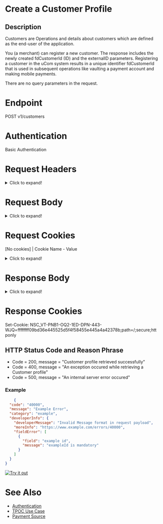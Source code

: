 <meta charset="UTF-8">
<meta name="description" content="Create a Customer Profile  for uCom">
<meta name="keywords" content="uCom, Customer Services, Account Services">

# Create a Customer Profile

## Description

Customers are Operations and details about customers which are defined as the end-user of the application.

You (a merchant) can register a new customer. The response includes the newly created fdCustomerId (ID) and the externalID parameters.
Registering a customer in the uCom system results in a unique identifier fdCustomerId that is used in subsequent operations like vaulting a payment account and making mobile payments.

There are no query parameters in the request. 

# Endpoint

POST v1/customers

<!-- /partners and ${partnerid} JMeter  /v1/partners/${partnerid}/customers   to get the endpoint --> 
<!-- POST https://ucom-customer-services-qa.apps.us-oma1-np2.1dc.com/v1/partners/POPEYES/customers -->
<!-- Other documentation discusses boarding a new customer. --> 

# Authentication

Basic Authentication

# Request Headers
<details> <summary>Click to expand!</summary>

| HEADER                  | VALUE                                                      | DESCRIPTION                        |
|-------------------------|------------------------------------------------------------|------------------------------------|
| Connection              | keep-alive                                                 | The Keep-Alive general header allows the sender to hint about how the connection may be used to set a timeout and a maximum amount of requests.        |
| Content-Type            | application/json                                           | Content Type of request message/payload. Supported values: application/json;charset=UTF-8.                                                             |
| Client-Request-Id       | e.g., m2qpjzcx                                             | A client-generated ID for request tracking and signature creation, unique per request. This is also used for idempotency control. Recommended 128-bit UUID format.   |
| X-Wallet-Id             | e.g., Company name_WALLET                                  | A card wallet account ID associated with a given payment instrument identification.  |
| X-B3-TraceId            | e.g., 7a317b88b71f56ba                                     | The Trace ID to the Database call for Real Time Credit Card Transactions.                               |
| X-B3-SpanId             | e.g., 84261b82bd7f74d9                                     |                                |
| Content-Length          | e.g., 1274                                                 |                                |
| Host                    | e.g., ucom-customer-services-prd.apps.us-[server name].com |                                |
| User-Agent              | e.g., Apache-HttpClient/4.5.12 (Java/17.0.2)               |                                |
| Authorization           | e.g., Basic dWNvbS1hcGlnZWU6dWNvbS1hcGlnZWU=               | HMAC Key generation, Base64 HMAC SHA256 of authentication headers and request body. Authorization header is required to have the HMAC string capitalized and followed by one space followed by the calculated HMAC signature. |
</details>

# Request Body
<details> <summary>Click to expand!</summary> 
<!-- The Request body is defined in the YAML API specification file: https://firstdatanp-ucomgateway.apigee.io/apis/ucomcustomerservices/index -->
<!-- https://escmstash.1dc.com/projects/UC/repos/ucom_swagger/browse/swagger_definitions/uComCustomerServices.yaml -->
<!-- https://escmstash.1dc.com/projects/UC/repos/ucom_swagger/browse/sample_messages -->

The payload that is appended to the HTTP request. Because there can only be one payload, they can only be one body parameter. 
The name of the body parameter has no effect on the parameter itself and is used for documentation purposes only. Because Form parameters are also in the payload, body and form parameters cannot exist together for the same operation.

| Variable     | Type   | Example or Description                      | Required Y/N         |
|--------------|--------|---------------------------------------------| -------------------- |
| **externalId**           | string | Example: dwkockyq. A unique identifier for a customer profile registered with uCom. If there is no externalID, the first time User is created, one is generated in the request. If an externalID already exists, then the logger creates this error message: "Record exist for the given externalCustomerId: " + createCustomerRequest.getExternalCustomerId()); | Y |
| userName                 | string | Example: bjensen@example.com. A service provider's unique identifier for the user, typically used by the user to directly authenticate to the service provider.   | N |
| **name.PersonName**      | string | Example: PersonName                       | Y |
| name.formatted           | string | Example: Ms. Barbara J Jensen III         | N |
| **name.familyName**      | string | Example: Jensen                           | Y |
| **name.givenName**       | string | Example: Barbara                          | Y |
| name.middleName        | string | Example: Jane                             | N |
| name.honorificPrefix   | string | Example: Ms.                       | N |
| name.honorificSuffix   | string | Example: III                       | N |
| displayName            | string | Example: Babs Jensen               | N |
| nickName               | string | Example: Babs                      | N |
| profileUrl             | string | Example: https://login.example.com/bjensen   | N |
| **emails        **     |         |                                  | Y |
| emails.value           | string | Example: dwkockyq@example.com      | N |
| emails.type            | string | Example: work                      | N |
| emails.primary         | boolean | Example: true                     | N |
| **Addresses     **     |         |                                  | Y |
| addresses.type        | string | Example: work                      | Y |
| addresses.streetAddress   | string | Example: 100 Universal City Plaza   | N |
| addresses.locality     | string | Example: Hollywood                 | N |
| **addresses.postalCode**   | string | Example: 20220                 | Y |
| addresses.country      | string | Example: US                        | N |
| addresses.formatted    | string | Example: 100 Universal City Plaza\nHollywood, CA 91608 USA   | N |
| phoneNumbers.value     | string | Example: 555-555-5555. The value must be specified according to the format defined in RFC3966, e.g., 'tel:+1-201-555-0123'. | N |
| phoneNumbers.primary   | boolean | Example: true                     | N |
| phoneNumbers.type      | string | Example: work                      | N |
| ims.value              | string | Example: someaimhandle. Instant messaging address for the user. A shortened version one of the following values - aim, gtalk, icq, xmpp, msn, skype, qq, yahoo, or other. This will change with popularity of various applicatiions at any time.   | N |
| ims.type               | string | Example: aim                       | N |
| photo.value            | string | Example: https://photos.example.com/profilephoto/72930000000Ccne/F. A URI that is a uniform resource locator (as defined in Section 1.1.3 of RFC3986) that points to a resource location representing the user's image. The resource MUST be a file (e.g., a GIF, JPEG, or PNG image file) rather than a web page containing an image.   | N |
| photo.type             | string | Example: Thumbnail. Defines the following canonical values to represent popular photo sizes - "photo" and "thumbnail".   | N |
| title                  | string | Example: The user's title, such as "Vice President".              | N |
| preferredLanguage      | string | Example: en-US. Indicates the user's preferred written or spoken languages and is generally used for selecting a localized user interface.      | N |
| locale                 | string | Example: en-US. Used to indicate the User's default location for purposes of localizing such items as currency, date time format, or numerical representations.              | N |
| timezone               | string | Example: America/Los_Angeles.  The User's time zone.    | N |
| active                 | boolean | Example: true. A Boolean value indicating the user's administrative status. The definitive meaning of this attribute is determined by the service provider.  | N |
| password               | string | Example: some-hashed-value. This attribute is intended to be used as a means to set, replace, or compare (i.e., filter for equality) a password.  | N |
| groups                 | array  | Example: A list of groups to which the user belongs, either through direct membership, through nested groups, or dynamically calculated.  | N |
| groups.value           | string | Example: xxx. xxx.  | N |
| groups.href            | string | Example: xxx. xxx.  | N |
| groups.display         | string | Example: xxx. xxx.  | N |
| dateCreated            | string | Example: Date created time in Internet Date/Time format - yyyy-MM-dd'T'HH:mm:ss'Z'.  | N |
| dateModified           | string | Example: Date modified time in Internet Date/Time format - yyyy-MM-dd'T'HH:mm:ss'Z'.  | N |
| membership             | array  | membership information for the user.  | N |
| membership.membershipType                 | string | xxx | N |
| membership.membershipId	               | string | xxx | N |
| membership.membershipProgramId	        | string | xxx | N |
| membership.membershipStatus	           | string | xxx | N |
| membership.membershipExpiryDate	       |        | xxx | N |
| membership.accountNumber	              | string | xxx | N |
| membership.securityCode	               | string | xxx | N |
| membership.additionalInfo	             | string | xxx | N |
| deviceInfo: id                                | string | Example: 537edec8-d33e-4ee8-93a7-b9f61876950c    | N |
| deviceInfo: kind                              | string | Example: mobile                                  | N |
| deviceInfo.details.provider                   | string | Example: InAuth                                  | N |
| deviceInfo.details.dataCapture.rawData        | string | Example: aaaaaXREUVZGRlFY...aMV                  | N |
| deviceInfo.details.dataCapture.dataEventId    | string | Example: BB8E4E92...Fz1E063113                   | N |
| deviceInfo.details.dataCapture.captureTime    | string | Example: 2016-04-16T16:06:05Z                    | N |
| deviceInfo.details.dataStatic.os              | string | Example: Android 5.1.1 Lollipop                  | N |
| deviceInfo.details.dataStatic.osVersion       | string | Example: 5.1.1 Lollipop                          | N |
| deviceInfo.details.dataStatic.model           | string | Example: XT1540                                  | N |
| deviceInfo.details.dataStatic.type            | string | Example: Moto G                                  | N |
| deviceInfo.details.dataStatic.latitude        | string | Example: 13.0827 N                               | N |
| deviceInfo.details.dataStatic.longitude       | string | Example: 80.2707 E                               | N |
| deviceInfo.details.dataStatic.ipAddress       | string | Example: 172.27.37.221                           | N |
| deviceInfo.details.dataStatic.captureTime     | string | Example: 2016-04-16T16:06:05Z                    | N |
            
### json example

```json

{
  "customer": {
    "externalId": "123abc456def890ghi098jkl765mno",
    "userName": "bjensen@example.com",
    "name": {
      "formatted": "Ms. Barbara J Jensen III",
      "familyName": "Jensen",
      "givenName": "Barbara",
      "middleName": "Jane",
      "honorificPrefix": "Ms.",
      "honorificSuffix": "III"
    },
    "displayName": "Babs Jensen",
    "nickName": "Babs",
    "profileUrl": "https://login.example.com/bjensen",
    "emails": [
      {
        "value": "bjensen@example.com",
        "type": "work",
        "primary": true
      }
    ],
    "addresses": [
      {
        "type": "work",
        "streetAddress": "100 Universal City Plaza",
        "locality": "Hollywood",
        "region": "CA",
        "postalCode": "91608",
        "country": "US",
        "formatted": "100 Universal City Plaza\nHollywood, CA 91608 US",
        "primary": true
      }
    ],
    "phoneNumbers": [
      {
        "value": "555-555-5555",
        "type": "work"
      }
    ],
    "ims": [
      {
        "value": "someaimhandle",
        "type": "aim"
      }
    ],
    "photos": [
      {
        "value": "https://photos.example.com/profilephoto/72930000000Ccne/F",
        "type": "thumbnail"
      }
    ],
    "userType": "Employee",
    "title": "Tour Guide",
    "preferredLanguage": "en-US",
    "locale": "en-US",
    "timezone": "America/Los_Angeles",
    "active": true,
    "password": "some-hashed-value",
    "groups": [
      {
        "value": "e9e30dba-f08f-4109-8486-d5c6a331660a",
        "href": "https://example.com/v2/Groups/e9e30dba-f08f-4109-8486",
        "display": "Tour Guides"
      }
    ],
    "dateCreated": "2016-04-16T16:06:05Z",
    "dateModified": "2016-04-16T16:06:05Z",
    "membership": {
      "membershipType": "string",
      "membershipId": "string",
      "membershipProgramId": "string",
      "membershipStatus": "string",
      "membershipExpiryDate": {
        "month": "09",
        "year": "20",
        "singleValue": "string"
      },
      "accountNumber": "string",
      "securityCode": "string",
      "additionalInfo": [
        {
          "name": "string",
          "value": "string",
          "valueAsList": [
            "string"
          ]
        }
      ]
    },
    "hostExtraInfo": [
      {
        "name": "string",
        "value": "string",
        "valueAsList": [
          "string"
        ]
      }
    ]
  },
  "deviceInfo": {
    "id": "537edec8-d33e-4ee8-93a7-b9f61876950c",
    "kind": "mobile",
    "details": [
      {
        "provider": "InAuth",
        "dataCapture": {
          "rawData": "aaaaaXREUVZGRlFY...aMV",
          "dataEventId": "BB8E4E92...Fz1E063113",
          "captureTime": "2016-04-16T16:06:05Z"
        },
        "dataStatic": {
          "os": "Android 5.1.1 Lollipop",
          "osVersion": "5.1.1 Lollipop",
          "model": "XYX-1",
          "Type": "Moto G"
        },
        "dataDynamic": {
          "latitude": "13.0827 N",
          "longitude": "80.2707 E",
          "ipAddress": "172.27.37.221",
          "captureTime": "2016-04-16T16:06:05Z"
        }
      }
    ],
    "additionalInfo": [
      {
        "name": "some-key",
        "value": "some-value"
      }
    ]
  }
}
```
</details>

# Request Cookies

[No cookies] | Cookie Name - Value
<details> <summary>Click to expand!</summary>

# Response Headers

    HTTP/1.1 201 Created
    Cache-Control: no-cache, no-store, max-age=0, must-revalidate
    Content-Security-Policy: default-src 'self';  'strict-dynamic'; frame-ancestors 'none','self'
    Content-Type: application/json
    Date: Fri, 17 Jun 2022 16:40:04 GMT
    Expires: 0
    Pragma: no-cache
    Strict-Transport-Security: max-age=31536000 ; includeSubDomains
    X-Content-Type-Options: nosniff
    X-Frame-Options: SAMEORIGIN
    X-Response-Id: a1592898-613e-4b4e-8d51-c5b92b9ed550
    X-Vcap-Request-Id: 7c296d49-223a-4d06-4bcc-7cccc03716e3
    X-Xss-Protection: 1; mode=block
    Transfer-Encoding: chunked
    Set-Cookie: NSC_VT-PNB1-OQ2-1ED-DPN-443-WJQ=ffffffff09bd36e445525d5f4f58455e445a4a42378b;path=/;secure;httponly                          
</details>

# Response Body
<details> <summary>Click to expand!</summary> 

| Variable        | Type      | Example        | Description                        | 
|-----------------|-----------|----------------|------------------------------------|
|   id            | string    | Example: fdCustomerId                     | Unique identifier for a customer profile registered with uCom; and example is fdCustomerId for the Vault.                 |
|   externalId    | string    | Example: 123abc456def890ghi098jkl765mno   | Unique identifier for a customer profile registered with uCom. If there is no externalID, the first time User is created, one is generated in the request. If an externalID already exists, then the logger creates this error message: "Record exist for the given externalCustomerId: " + createCustomerRequest.getExternalCustomerId()); |

```json

{"id":"5cab4ea317ec4877ab419ae3844a970a", 
"externalId":"dwkockyq"}  
```
</details>

# Response Cookies

Set-Cookie: NSC_VT-PNB1-OQ2-1ED-DPN-443-WJQ=ffffffff09bd36e445525d5f4f58455e445a4a42378b;path=/;secure;httponly

## HTTP Status Code and Reason Phrase

* Code = 200, message = "Customer profile retrieved successfully"
* Code = 400, message = "An exception occured while retrieving a Customer profile"
* Code = 500, message = "An internal server error occured"

### Example

```json
    {
  "code": "40000",
  "message": "Example Error",
  "category": "example",
  "developerInfo": {
    "developerMessage": "Invalid Message format in request payload",
    "moreInfo": "https://www.example.com/errors/40000",
    "fieldError": [
      {
        "field": "example id",
        "message": "exampleId is mandatory"
      }
    ]
  }
}
```

[![Try it out](../../../../assets/images/button.png)](../api/?type=post&path=/payments-vas/v1/tokens)

<!--
type: tab
-->

# See Also

- [Authentication](https://escmconfluence.1dc.com/display/GDSO/Authentication)
- [TPOC Use Case](https://escmconfluence.1dc.com/display/SMPTEP/Case+1%3A+User+profile+creation+and+update)
- [Payment Source](?path=docs/Resources/Guides/Payment-Sources/Source-Type.md)